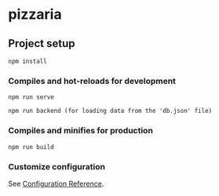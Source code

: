 # pizzaria

## Project setup
```
npm install
```

### Compiles and hot-reloads for development
```
npm run serve
```
```
npm run backend (for loading data from the 'db.json' file)
```

### Compiles and minifies for production
```
npm run build
```

### Customize configuration
See [Configuration Reference](https://cli.vuejs.org/config/).
